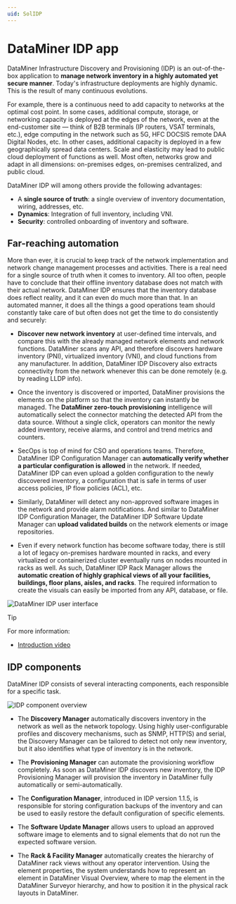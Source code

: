 ```yaml
---
uid: SolIDP
---
```


# DataMiner IDP app

DataMiner Infrastructure Discovery and Provisioning (IDP) is an out-of-the-box application to **manage network inventory in a highly automated yet secure manner**. Today's infrastructure deployments are highly dynamic. This is the result of many continuous evolutions.

For example, there is a continuous need to add capacity to networks at the optimal cost point. In some cases, additional compute, storage, or networking capacity is deployed at the edges of the network, even at the end-customer site — think of B2B terminals (IP routers, VSAT terminals, etc.), edge computing in the network such as 5G, HFC DOCSIS remote DAA Digital Nodes, etc. In other cases, additional capacity is deployed in a few geographically spread data centers. Scale and elasticity may lead to public cloud deployment of functions as well. Most often, networks grow and adapt in all dimensions: on-premises edges, on-premises centralized, and public cloud.

DataMiner IDP will among others provide the following advantages:

- A **single source of truth**: a single overview of inventory documentation, wiring, addresses, etc.
- **Dynamics**: Integration of full inventory, including VNI.
- **Security**: controlled onboarding of inventory and software.

## Far-reaching automation

More than ever, it is crucial to keep track of the network implementation and network change management processes and activities. There is a real need for a single source of truth when it comes to inventory. All too often, people have to conclude that their offline inventory database does not match with their actual network. DataMiner IDP ensures that the inventory database does reflect reality, and it can even do much more than that. In an automated manner, it does all the things a good operations team should constantly take care of but often does not get the time to do consistently and securely:

- **Discover new network inventory** at user-defined time intervals, and compare this with the already managed network elements and network functions. DataMiner scans any API, and therefore discovers hardware inventory (PNI), virtualized inventory (VNI), and cloud functions from any manufacturer. In addition, DataMiner IDP Discovery also extracts connectivity from the network whenever this can be done remotely (e.g. by reading LLDP info).

- Once the inventory is discovered or imported, DataMiner provisions the elements on the platform so that the inventory can instantly be managed. The **DataMiner zero-touch provisioning** intelligence will automatically select the connector matching the detected API from the data source. Without a single click, operators can monitor the newly added inventory, receive alarms, and control and trend metrics and counters.

- SecOps is top of mind for CSO and operations teams. Therefore, DataMiner IDP Configuration Manager can **automatically verify whether a particular configuration is allowed** in the network. If needed, DataMiner IDP can even upload a golden configuration to the newly discovered inventory, a configuration that is safe in terms of user access policies, IP flow policies (ACL), etc.

- Similarly, DataMiner will detect any non-approved software images in the network and provide alarm notifications. And similar to DataMiner IDP Configuration Manager, the DataMiner IDP Software Update Manager can **upload validated builds** on the network elements or image repositories.

- Even if every network function has become software today, there is still a lot of legacy on-premises hardware mounted in racks, and every virtualized or containerized cluster eventually runs on nodes mounted in racks as well. As such, DataMiner IDP Rack Manager allows the **automatic creation of highly graphical views of all your facilities, buildings, floor plans, aisles, and racks**. The required information to create the visuals can easily be imported from any API, database, or file.

![DataMiner IDP user interface](~/dataminer/images/IDP_Dojo_screenshot.jpg)

> [!TIP]
> For more information:
>
> - [Introduction video](https://www.youtube.com/watch?v=DdrSfUBzfOI)

## IDP components

DataMiner IDP consists of several interacting components, each responsible for a specific task.

![IDP component overview](~/dataminer/images/IDP_overview.jpg)

- The **Discovery Manager** automatically discovers inventory in the network as well as the network topology. Using highly user-configurable profiles and discovery mechanisms, such as SNMP, HTTP(S) and serial, the Discovery Manager can be tailored to detect not only new inventory, but it also identifies what type of inventory is in the network.

- The **Provisioning Manager** can automate the provisioning workflow completely. As soon as DataMiner IDP discovers new inventory, the IDP Provisioning Manager will provision the inventory in DataMiner fully automatically or semi-automatically.

- The **Configuration Manager**, introduced in IDP version 1.1.5, is responsible for storing configuration backups of the inventory and can be used to easily restore the default configuration of specific elements.

- The **Software Update Manager** allows users to upload an approved software image to elements and to signal elements that do not run the expected software version.

- The **Rack & Facility Manager** automatically creates the hierarchy of DataMiner rack views without any operator intervention. Using the element properties, the system understands how to represent an element in DataMiner Visual Overview, where to map the element in the DataMiner Surveyor hierarchy, and how to position it in the physical rack layouts in DataMiner.
